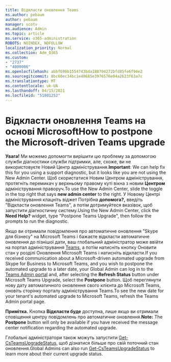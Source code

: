 ```yaml
---
title: Відкласти оновлення Teams
ms.author: pebaum
author: pebaum
manager: scotv
ms.audience: Admin
ms.topic: article
ms.service: o365-administration
ROBOTS: NOINDEX, NOFOLLOW
localization_priority: Normal
ms.collection: Adm_O365
ms.custom:
- "2737"
- "4000006"
ms.openlocfilehash: abbf696b1554743bda188704272bfd85fe6f94e2
ms.sourcegitcommit: 8bc60ec34bc1e40685e3976576e04a2623f63a7c
ms.translationtype: MT
ms.contentlocale: uk-UA
ms.lasthandoff: 04/15/2021
ms.locfileid: "51801252"
---
```

# <a name="how-to-postpone-the-microsoft-driven-teams-upgrade"></a><span data-ttu-id="783ea-102">Відкласти оновлення Teams на основі Microsoft</span><span class="sxs-lookup"><span data-stu-id="783ea-102">How to postpone the Microsoft-driven Teams upgrade</span></span>

<span data-ttu-id="783ea-103">**Увага!** Ми можемо допомогти вирішити цю проблему за допомогою служби діагностики служби підтримки, але, схоже, ви не використовуєте Новий Центр адміністрування.</span><span class="sxs-lookup"><span data-stu-id="783ea-103">**Important**: We can help fix this for you using a support diagnostic, but it looks like you are not using the New Admin Center.</span></span> <span data-ttu-id="783ea-104">Щоб скористатися Новим Центром адміністрування, протягніть перемикач у верхньому правому куті вікна з новим **Центром** адміністрування праворуч.</span><span class="sxs-lookup"><span data-stu-id="783ea-104">To use the New Admin Center, slide the toggle in the top right that says **new admin center** to the right.</span></span> <span data-ttu-id="783ea-105">У Новому Центрі адміністрування клацніть віджет Потрібна **допомога?,** введіть "Відкласти оновлення Teams", а потім дотримуйтеся вказівок, щоб запустити діагностичну систему.</span><span class="sxs-lookup"><span data-stu-id="783ea-105">Using the New Admin Center, click the **Need Help?** widget, type "Postpone Teams Upgrade", then follow the prompts to run the diagnostic.</span></span>

<span data-ttu-id="783ea-106">Якщо ви отримали повідомлення про автоматичне оновлення "Skype для бізнесу" на Microsoft Teams і бажаєте відкласти автоматичне оновлення до пізнішої дати, ваш глобальний  адміністратор може ввійти на  портал адміністрування [Teams,](https://admin.teams.microsoft.com/dashboard) а потім натисніть кнопку Оновити стан у розділі Оновлення Microsoft Teams і натисніть відкласти.</span><span class="sxs-lookup"><span data-stu-id="783ea-106">If you received communication about a Microsoft-driven automated upgrade from Skype for Business to Microsoft Teams, and you wish to postpone the automated upgrade to a later date, your Global Admin can log in to the [Teams Admin portal](https://admin.teams.microsoft.com/dashboard) and, after selecting the **Refresh Status** button under Microsoft Teams Upgrade, select the **Postpone** button.</span></span> <span data-ttu-id="783ea-107">Щоб переглянути нову дату автоматичного оновлення свого клієнта до Microsoft Teams, оновіть сторінку порталу адміністрування Teams.</span><span class="sxs-lookup"><span data-stu-id="783ea-107">To see the new date for your tenant's automated upgrade to Microsoft Teams, refresh the Teams Admin portal page.</span></span>

<span data-ttu-id="783ea-108">**Примітка.** Кнопка **Відкласти буде** доступна, лише якщо ви отримали сповіщення центру повідомлень про автоматичне оновлення.</span><span class="sxs-lookup"><span data-stu-id="783ea-108">**Note:** The **Postpone** button will only be available if you have received the message center notification regarding the automated upgrade.</span></span> 

<span data-ttu-id="783ea-109">Глобальні адміністратори також можуть запустити [Get-CsTeamsUpgradeStatus,](https://docs.microsoft.com/powershell/module/skype/get-csteamsupgradestatus?view=skype-ps) щоб дізнатися більше про свій поточний стан оновлення.</span><span class="sxs-lookup"><span data-stu-id="783ea-109">Global Admins can also run [Get-CsTeamsUpgradeStatus](https://docs.microsoft.com/powershell/module/skype/get-csteamsupgradestatus?view=skype-ps) to learn more about their current upgrade status.</span></span>
